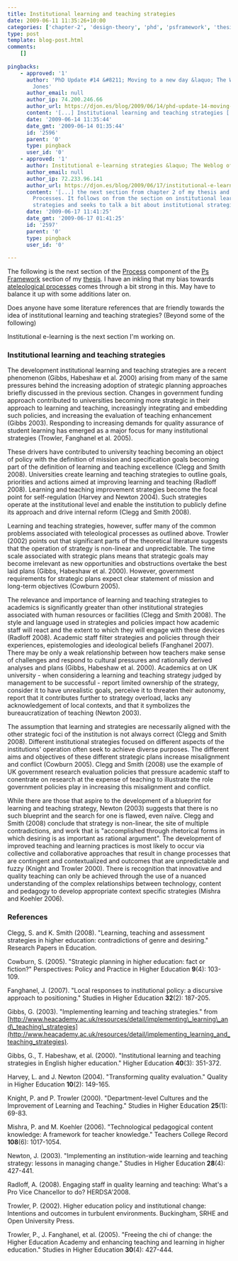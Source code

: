 ```yaml
---
title: Institutional learning and teaching strategies
date: 2009-06-11 11:35:26+10:00
categories: ['chapter-2', 'design-theory', 'phd', 'psframework', 'thesis']
type: post
template: blog-post.html
comments:
    []
    
pingbacks:
    - approved: '1'
      author: 'PhD Update #14 &#8211; Moving to a new day &laquo; The Weblog of (a) David
        Jones'
      author_email: null
      author_ip: 74.200.246.66
      author_url: https://djon.es/blog/2009/06/14/phd-update-14-moving-to-a-new-day/
      content: '[...] Institutional learning and teaching strategies [...]'
      date: '2009-06-14 11:35:44'
      date_gmt: '2009-06-14 01:35:44'
      id: '2596'
      parent: '0'
      type: pingback
      user_id: '0'
    - approved: '1'
      author: Institutional e-learning strategies &laquo; The Weblog of (a) David Jones
      author_email: null
      author_ip: 72.233.96.141
      author_url: https://djon.es/blog/2009/06/17/institutional-e-learning-strategies/
      content: '[...] the next section from chapter 2 of my thesis and the section on
        Processes. It follows on from the section on institutional learning and teaching
        strategies and seeks to talk a bit about institutional strategies for [...]'
      date: '2009-06-17 11:41:25'
      date_gmt: '2009-06-17 01:41:25'
      id: '2597'
      parent: '0'
      type: pingback
      user_id: '0'
    
---
```

The following is the next section of the [Process](/blog2/2009/05/25/teleological-and-ateleological-processes/) component of the [Ps Framework](/blog2/2009/03/18/the-ps-framework/) section of my [thesis](/blog2/research/phd-thesis). I have an inkling that my bias towards [ateleological processes](/blog2/2009/06/05/ateleological-processes-definition-and-weaknesses/) comes through a bit strong in this. May have to balance it up with some additions later on.

Does anyone have some literature references that are friendly towards the idea of institutional learning and teaching strategies? (Beyond some of the following)

Institutional e-learning is the next section I'm working on.

### Institutional learning and teaching strategies

The development institutional learning and teaching strategies are a recent phenomenon (Gibbs, Habeshaw et al. 2000) arising from many of the same pressures behind the increasing adoption of strategic planning approaches briefly discussed in the previous section. Changes in government funding approach contributed to universities becoming more strategic in their approach to learning and teaching, increasingly integrating and embedding such policies, and increasing the evaluation of teaching enhancement (Gibbs 2003). Responding to increasing demands for quality assurance of student learning has emerged as a major focus for many institutional strategies (Trowler, Fanghanel et al. 2005).

These drivers have contributed to university teaching becoming an object of policy with the definition of mission and specification goals becoming part of the definition of learning and teaching excellence (Clegg and Smith 2008). Universities create learning and teaching strategies to outline goals, priorities and actions aimed at improving learning and teaching (Radloff 2008). Learning and teaching improvement strategies become the focal point for self-regulation (Harvey and Newton 2004). Such strategies operate at the institutional level and enable the institution to publicly define its approach and drive internal reform (Clegg and Smith 2008).

Learning and teaching strategies, however, suffer many of the common problems associated with teleological processes as outlined above. Trowler (2002) points out that significant parts of the theoretical literature suggests that the operation of strategy is non-linear and unpredictable. The time scale associated with strategic plans means that strategic goals may become irrelevant as new opportunities and obstructions overtake the best laid plans (Gibbs, Habeshaw et al. 2000). However, government requirements for strategic plans expect clear statement of mission and long-term objectives (Cowburn 2005).

The relevance and importance of learning and teaching strategies to academics is significantly greater than other institutional strategies associated with human resources or facilities (Clegg and Smith 2008). The style and language used in strategies and policies impact how academic staff will react and the extent to which they will engage with these devices (Radloff 2008). Academic staff filter strategies and policies through their experiences, epistemologies and ideological beliefs (Fanghanel 2007). There may be only a weak relationship between how teachers make sense of challenges and respond to cultural pressures and rationally derived analyses and plans (Gibbs, Habeshaw et al. 2000). Academics at on UK university - when considering a learning and teaching strategy judged by management to be successful - report limited ownership of the strategy, consider it to have unrealistic goals, perceive it to threaten their autonomy, report that it contributes further to strategy overload, lacks any acknowledgement of local contexts, and that it symbolizes the bureaucratization of teaching (Newton 2003).

The assumption that learning and strategies are necessarily aligned with the other strategic foci of the institution is not always correct (Clegg and Smith 2008). Different institutional strategies focused on different aspects of the institutions' operation often seek to achieve diverse purposes. The different aims and objectives of these different strategic plans increase misalignment and conflict (Cowburn 2005). Clegg and Smith (2008) use the example of UK government research evaluation policies that pressure academic staff to conentrate on research at the expense of teaching to illustrate the role government policies play in increasing this misalignment and conflict.

While there are those that aspire to the development of a blueprint for learning and teaching strategy, Newton (2003) suggests that there is no such blueprint and the search for one is flawed, even naïve. Clegg and Smith (2008) conclude that strategy is non-linear, the site of multiple contradictions, and work that is "accomplished through rhetorical forms in which desiring is as important as rational argument". The development of improved teaching and learning practices is most likely to occur via collective and collaborative approaches that result in change processes that are contingent and contextualized and outcomes that are unpredictable and fuzzy (Knight and Trowler 2000). There is recognition that innovative and quality teaching can only be achieved through the use of a nuanced understanding of the complex relationships between technology, content and pedagogy to develop appropriate context specific strategies (Mishra and Koehler 2006).

### References

Clegg, S. and K. Smith (2008). "Learning, teaching and assessment strategies in higher education: contradictions of genre and desiring." Research Papers in Education.

Cowburn, S. (2005). "Strategic planning in higher education: fact or fiction?" Perspectives: Policy and Practice in Higher Education **9**(4): 103-109.

Fanghanel, J. (2007). "Local responses to institutional policy: a discursive approach to positioning." Studies in Higher Education **32**(2): 187-205.

Gibbs, G. (2003). "Implementing learning and teaching strategies." from [http://www.heacademy.ac.uk/resources/detail/implementing\_learning\_and\_teaching\_strategies](http://www.heacademy.ac.uk/resources/detail/implementing_learning_and_teaching_strategies).

Gibbs, G., T. Habeshaw, et al. (2000). "Institutional learning and teaching strategies in English higher education." Higher Education **40**(3): 351-372.

Harvey, L. and J. Newton (2004). "Transforming quality evaluation." Quality in Higher Education **10**(2): 149-165.

Knight, P. and P. Trowler (2000). "Department-level Cultures and the Improvement of Learning and Teaching." Studies in Higher Education **25**(1): 69-83.

Mishra, P. and M. Koehler (2006). "Technological pedagogical content knowledge: A framework for teacher knowledge." Teachers College Record **108**(6): 1017-1054.

Newton, J. (2003). "Implementing an institution-wide learning and teaching strategy: lessons in managing change." Studies in Higher Education **28**(4): 427-441.

Radloff, A. (2008). Engaging staff in quality learning and teaching: What's a Pro Vice Chancellor to do? HERDSA'2008.

Trowler, P. (2002). Higher education policy and institutional change: Intentions and outcomes in turbulent environments. Buckingham, SRHE and Open University Press.

Trowler, P., J. Fanghanel, et al. (2005). "Freeing the chi of change: the Higher Education Academy and enhancing teaching and learning in higher education." Studies in Higher Education **30**(4): 427-444.